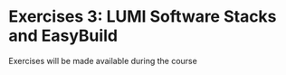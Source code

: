 # Exercises 3: LUMI Software Stacks and EasyBuild

Exercises will be made available during the course

<!--
-   [Exercises on "LUMI Software Stacks"](E05-SoftwareStacks.md)
-->
